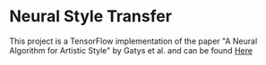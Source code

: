 # Neural Style Transfer

This project is a TensorFlow implementation of the paper "A Neural Algorithm for Artistic Style" by Gatys et al. and can be found [Here](https://arxiv.org/abs/1508.06576)
